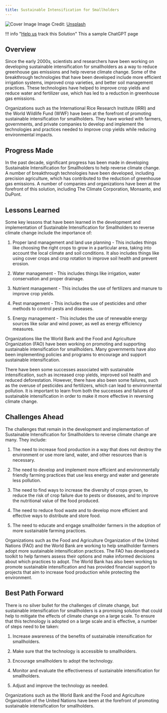 ```yaml
---
title: Sustainable Intensification for Smallholders
---
```


![Cover Image](https://images.unsplash.com/photo-1607613009820-a29f7bb81c04?crop=entropy&cs=tinysrgb&fit=max&fm=jpg&ixid=M3w0NDYzODh8MHwxfHNlYXJjaHwxfHxTdXN0YWluYWJsZSUyMEludGVuc2lmaWNhdGlvbiUyMGZvciUyMFNtYWxsaG9sZGVyc3xlbnwwfHx8fDE2ODM3NTM2NDN8MA&ixlib=rb-4.0.3&q=80&w=1080)
Image Credit: [Unsplash](https://unsplash.com/@thehumbleco)

!!! info "[Help us](../../contribute) track this Solution"
    This a sample ChatGPT page

## Overview

Since the early 2000s, scientists and researchers have been working on developing sustainable intensification for smallholders as a way to reduce greenhouse gas emissions and help reverse climate change. Some of the breakthrough technologies that have been developed include more efficient irrigation systems, improved crop varieties, and better soil management practices. These technologies have helped to improve crop yields and reduce water and fertilizer use, which has led to a reduction in greenhouse gas emissions.

Organizations such as the International Rice Research Institute (IRRI) and the World Wildlife Fund (WWF) have been at the forefront of promoting sustainable intensification for smallholders. They have worked with farmers, governments, and private companies to develop and implement the technologies and practices needed to improve crop yields while reducing environmental impacts.

## Progress Made

In the past decade, significant progress has been made in developing Sustainable Intensification for Smallholders to help reverse climate change. A number of breakthrough technologies have been developed, including precision agriculture, which has contributed to the reduction of greenhouse gas emissions. A number of companies and organizations have been at the forefront of this solution, including The Climate Corporation, Monsanto, and DuPont.

## Lessons Learned

Some key lessons that have been learned in the development and implementation of Sustainable Intensification for Smallholders to reverse climate change include the importance of:

1. Proper land management and land use planning - This includes things like choosing the right crops to grow in a particular area, taking into account the local climate and soil conditions. It also includes things like using cover crops and crop rotation to improve soil health and prevent erosion.

2. Water management - This includes things like irrigation, water conservation and proper drainage.

3. Nutrient management - This includes the use of fertilizers and manure to improve crop yields.

4. Pest management - This includes the use of pesticides and other methods to control pests and diseases.

5. Energy management - This includes the use of renewable energy sources like solar and wind power, as well as energy efficiency measures.

Organizations like the World Bank and the Food and Agriculture Organization (FAO) have been working on promoting and supporting sustainable intensification for smallholders. Many governments have also been implementing policies and programs to encourage and support sustainable intensification.

There have been some successes associated with sustainable intensification, such as increased crop yields, improved soil health and reduced deforestation. However, there have also been some failures, such as the overuse of pesticides and fertilizers, which can lead to environmental pollution. It is important to learn from both the successes and failures of sustainable intensification in order to make it more effective in reversing climate change.

## Challenges Ahead

The challenges that remain in the development and implementation of Sustainable Intensification for Smallholders to reverse climate change are many. They include:

1. The need to increase food production in a way that does not destroy the environment or use more land, water, and other resources than is necessary.

2. The need to develop and implement more efficient and environmentally friendly farming practices that use less energy and water and generate less pollution.

3. The need to find ways to increase the diversity of crops grown, to reduce the risk of crop failure due to pests or diseases, and to improve the nutritional value of the food produced.

4. The need to reduce food waste and to develop more efficient and effective ways to distribute and store food.

5. The need to educate and engage smallholder farmers in the adoption of more sustainable farming practices.

Organizations such as the Food and Agriculture Organization of the United Nations (FAO) and the World Bank are working to help smallholder farmers adopt more sustainable intensification practices. The FAO has developed a toolkit to help farmers assess their options and make informed decisions about which practices to adopt. The World Bank has also been working to promote sustainable intensification and has provided financial support to projects that aim to increase food production while protecting the environment.

## Best Path Forward

There is no silver bullet for the challenges of climate change, but sustainable intensification for smallholders is a promising solution that could help to mitigate the effects of climate change on a large scale. To ensure that this technology is adopted on a large scale and is effective, a number of steps need to be taken:

1. Increase awareness of the benefits of sustainable intensification for smallholders.

2. Make sure that the technology is accessible to smallholders.

3. Encourage smallholders to adopt the technology.

4. Monitor and evaluate the effectiveness of sustainable intensification for smallholders.

5. Adjust and improve the technology as needed.

Organizations such as the World Bank and the Food and Agriculture Organization of the United Nations have been at the forefront of promoting sustainable intensification for smallholders.
